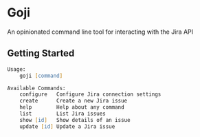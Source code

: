# Goji

An opinionated command line tool for interacting with the Jira API

## Getting Started

```zsh
Usage:
    goji [command]

Available Commands:
    configure   Configure Jira connection settings
    create      Create a new Jira issue
    help        Help about any command
    list        List Jira issues
    show [id]   Show details of an issue
    update [id] Update a Jira issue
```
